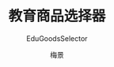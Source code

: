 ---
category: 组件
type: 业务组件
title: 教育商品选择器
subtitle: EduGoodsSelector
author:
  - 梅景
description: 适用于教育商品的商品选择器（支持营销模式与非营销模式）
cover:
tags:
  - 教育
  - 商品选择器
---